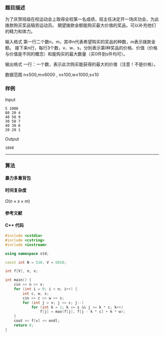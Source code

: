 ### 题目描述

为了庆贺班级在校运动会上取得全校第一名成绩，班主任决定开一场庆功会，为此拨款购买奖品犒劳运动员。
期望拨款金额能购买最大价值的奖品，可以补充他们的精力和体力。

输入格式
第一行二个数n，m，其中n代表希望购买的奖品的种数，m表示拨款金额。
接下来n行，每行3个数，v、w、s，分别表示第I种奖品的价格、价值（价格与价值是不同的概念）和能购买的最大数量（买0件到s件均可）。

输出格式
一行：一个数，表示此次购买能获得的最大的价值（注意！不是价格）。

数据范围
n≤500,m≤6000 ,
v≤100,w≤1000,s≤10

### 样例

Input

```
5 1000
80 20 4
40 50 9
30 50 7
40 30 6
20 20 1
```

Output

```
1040
```

----------

### 算法
#### 暴力多重背包


#### 时间复杂度

$O(n \times s \times m)$

#### 参考文献

#### C++ 代码

``` cpp
#include <cstdio>
#include <cstring>
#include <iostream>

using namespace std;

const int N = 510, V = 6010;

int f[V], n, v;

int main() {
    cin >> n >> v;
    for (int i = 0; i < n; i++) {
        int c, w, s;
        cin >> c >> w >> s;
        for (int j = v; j >= c; j--)
            for (int k = 1; k <= s && j >= k * c; k++)
                f[j] = max(f[j], f[j - k * c] + k * w);
    }
    cout << f[v] << endl;
    return 0;
}
```